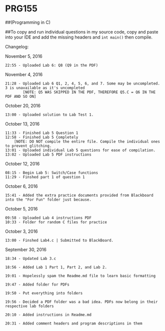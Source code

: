 # PRG155 
##(Programming in C)

##To copy and run individual questions in my source code, copy and paste into your IDE and add the missing headers and ```int main()``` then compile.





Changelog:

November 5, 2016

	22:55 - Uploaded Lab 6: Q8 (Q9 in the PDF)

November 4, 2016

	21:28 - Uploaded Lab 6 Q1, 2, 4, 5, 6, and 7. Some may be uncompleted. 3 is unavailable as it's uncompleted
			[NOTE: Q5 WAS SKIPPED IN THE PDF, THEREFORE Q5.C = Q6 IN THE PDF AND SO ON]

October 20, 2016

	13:00 - Uploaded solution to Lab Test 1.

October 13, 2016
	
	11:33 - Finished Lab 5 Question 1
	12:58 - Finished Lab 5 Completely
		[NOTE: DO NOT compile the entire file. Compile the individual ones to prevent glitching.
	13:01 - Uploaded individual Lab 5 questions for ease of compilation. 
	13:02 - Uploaded Lab 5 PDF instructions


October 12, 2016

	08:15 - Begin Lab 5: Switch/Case functions
	11:29 - Finshed part 1 of question 1


October 6, 2016
	
	15:41 - Added the extra practice documents provided from Blackboard into the "For Fun" folder just because.


October 5, 2016
	
	09:58 - Uploaded Lab 4 instructions PDF
	10:33 - Folder for random C files for practice



October 3, 2016

	13:00 - Finshed Lab4.c | Submitted to BlackBoard.


September 30, 2016

	18:34 - Updated Lab 3.c

	18:56 - Added Lab 1 Part 1, Part 2, and Lab 2.
	
	19:01 - Hopelessly spam the Readme.md file to learn basic formatting
	
	19:47 - Added folder for PDFs
	
	19:50 - Put everything into folders
	
	19:56 - Decided a PDF folder was a bad idea. PDFs now belong in their respective lab folders
	
	20:10 - Added instructions in Readme.md
	
	20:31 - Added comment headers and program descriptions in them

